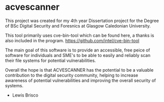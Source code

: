 # acvescanner
This project was created for my 4th year Dissertation project for the Degree of BSc Digital Security and Foresnics at Glasgow Caledonian University.

This tool primarily uses cve-bin-tool which can be found here, a thanks is also included in the program.
https://github.com/intel/cve-bin-tool

The main goal of this software is to provide an accessible, free peice of software for individuals and SME's to be able to easily and reliably scan their file systems for potential vulnerabilities.

Overall the hope is that ACVESCANNER has the potential to be a valuable contribution to the digital security community, helping to increase awareness of potential vulnerabilities and improving the overall security of systems.

- Lewis Brisco
